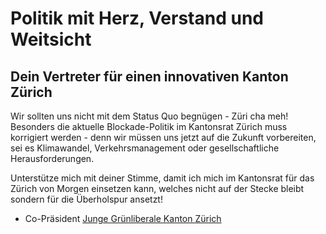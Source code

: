 # Politik mit Herz, Verstand und Weitsicht
## Dein Vertreter für einen innovativen Kanton Zürich

Wir sollten uns nicht mit dem Status Quo begnügen - Züri cha meh! Besonders die aktuelle Blockade-Politik im Kantonsrat Zürich
 muss korrigiert werden - denn wir müssen uns jetzt auf die Zukunft vorbereiten, sei es Klimawandel, Verkehrsmanagement oder 
gesellschaftliche Herausforderungen.

Unterstütze mich mit deiner Stimme, damit ich mich im Kantonsrat für das Zürich von Morgen einsetzen kann, welches nicht
 auf der Stecke bleibt sondern für die Überholspur ansetzt!

* Co-Präsident [Junge Grünliberale Kanton Zürich](https://zurich.jungegrunliberale.ch)
